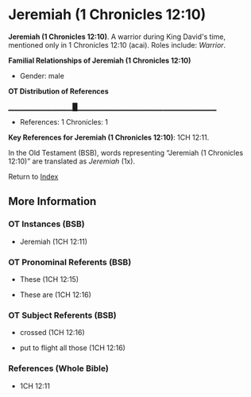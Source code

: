# Jeremiah (1 Chronicles 12:10)
**Jeremiah (1 Chronicles 12:10)**. 
A warrior during King David's time, mentioned only in 1 Chronicles 12:10 (acai). 
Roles include: 
_Warrior_. 




**Familial Relationships of Jeremiah (1 Chronicles 12:10)**


* Gender: male


**OT Distribution of References**

▁▁▁▁▁▁▁▁▁▁▁▁█▁▁▁▁▁▁▁▁▁▁▁▁▁▁▁▁▁▁▁▁▁▁▁▁▁▁
* References: 1 Chronicles: 1



**Key References for Jeremiah (1 Chronicles 12:10)**: 
1CH 12:11. 


In the Old Testament (BSB), words representing “Jeremiah (1 Chronicles 12:10)” are translated as 
*Jeremiah* (1x). 




Return to [Index](00-Index.md)

## More Information

### OT Instances (BSB)

* Jeremiah (1CH 12:11)



### OT Pronominal Referents (BSB)

* These (1CH 12:15)

* These are (1CH 12:16)



### OT Subject Referents (BSB)

* crossed (1CH 12:16)

* put to flight all those (1CH 12:16)



### References (Whole Bible)

* 1CH 12:11



